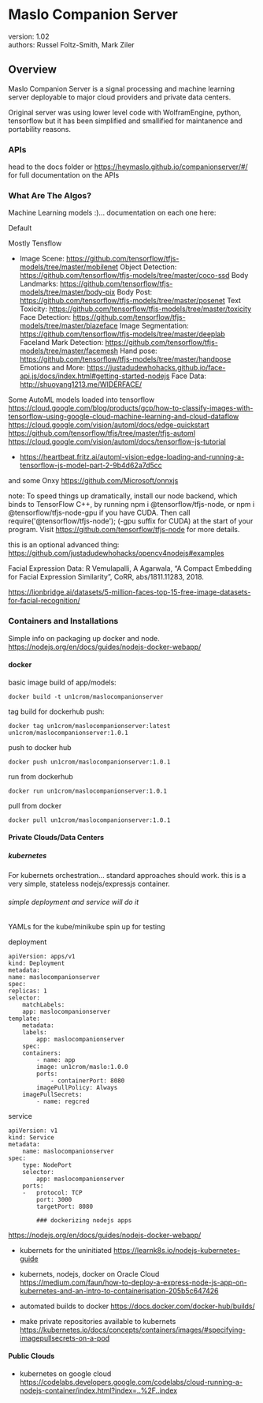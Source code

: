 # Maslo Companion Server  

version: 1.02  
authors: Russel Foltz-Smith, Mark Ziler  
  
## Overview  
Maslo Companion Server is a signal processing and machine learning server deployable to major cloud providers and private data centers.

Original server was using lower level code with WolframEngine, python, tensorflow but it has been simplified and smallified for maintanence and portability reasons.

### APIs

head to the docs folder or https://heymaslo.github.io/companionserver/#/ for full documentation on the APIs

### What Are The Algos?
Machine Learning models :)... documentation on each one here:  



Default

Mostly Tensflow
* Image Scene: https://github.com/tensorflow/tfjs-models/tree/master/mobilenet
Object Detection: https://github.com/tensorflow/tfjs-models/tree/master/coco-ssd
Body Landmarks: https://github.com/tensorflow/tfjs-models/tree/master/body-pix
Body Post: https://github.com/tensorflow/tfjs-models/tree/master/posenet
Text Toxicity: https://github.com/tensorflow/tfjs-models/tree/master/toxicity
Face Detection: https://github.com/tensorflow/tfjs-models/tree/master/blazeface
Image Segmentation: https://github.com/tensorflow/tfjs-models/tree/master/deeplab
Faceland Mark Detection: https://github.com/tensorflow/tfjs-models/tree/master/facemesh
Hand pose: https://github.com/tensorflow/tfjs-models/tree/master/handpose
Emotions and More: https://justadudewhohacks.github.io/face-api.js/docs/index.html#getting-started-nodejs
Face Data: http://shuoyang1213.me/WIDERFACE/

Some AutoML models loaded into tensorflow
https://cloud.google.com/blog/products/gcp/how-to-classify-images-with-tensorflow-using-google-cloud-machine-learning-and-cloud-dataflow
https://cloud.google.com/vision/automl/docs/edge-quickstart
https://github.com/tensorflow/tfjs/tree/master/tfjs-automl
https://cloud.google.com/vision/automl/docs/tensorflow-js-tutorial
* https://heartbeat.fritz.ai/automl-vision-edge-loading-and-running-a-tensorflow-js-model-part-2-9b4d62a7d5cc

and some Onxy
https://github.com/Microsoft/onnxjs


note:  To speed things up dramatically, install our node backend, which binds to TensorFlow C++, by running npm i @tensorflow/tfjs-node, or npm i @tensorflow/tfjs-node-gpu if you have CUDA. Then call require('@tensorflow/tfjs-node'); (-gpu suffix for CUDA) at the start of your program. Visit https://github.com/tensorflow/tfjs-node for more details.

this is an optional advanced thing:
https://github.com/justadudewhohacks/opencv4nodejs#examples

Facial Expression Data: R Vemulapalli, A Agarwala, “A Compact Embedding for Facial Expression Similarity”, CoRR, abs/1811.11283, 2018.

https://lionbridge.ai/datasets/5-million-faces-top-15-free-image-datasets-for-facial-recognition/


### Containers and Installations

Simple info on packaging up docker and node.  https://nodejs.org/en/docs/guides/nodejs-docker-webapp/

#### docker

basic image build of app/models:

    docker build -t un1crom/maslocompanionserver

tag build for dockerhub push:

    docker tag un1crom/maslocompanionserver:latest un1crom/maslocompanionserver:1.0.1

push to docker hub

    docker push un1crom/maslocompanionserver:1.0.1

run from dockerhub

    docker run un1crom/maslocompanionserver:1.0.1

pull from docker

    docker pull un1crom/maslocompanionserver:1.0.1


#### Private Clouds/Data Centers
##### kubernetes
For kubernets orchestration... standard approaches should work.  this is a very simple, stateless nodejs/expressjs container.

###### simple deployment and service will do it

YAMLs for the kube/minikube spin up for testing

deployment

    apiVersion: apps/v1
    kind: Deployment
    metadata:
    name: maslocompanionserver
    spec:
    replicas: 1
    selector:
        matchLabels:
        app: maslocompanionserver
    template:
        metadata:
        labels:
            app: maslocompanionserver
        spec:
        containers:
            - name: app
            image: un1crom/maslo:1.0.0
            ports:
                - containerPort: 8080
            imagePullPolicy: Always
        imagePullSecrets:
            - name: regcred

service

    apiVersion: v1
    kind: Service
    metadata:
        name: maslocompanionserver
    spec:
        type: NodePort
        selector:
            app: maslocompanionserver
        ports:
        -   protocol: TCP
            port: 3000
            targetPort: 8080
            
            ### dockerizing nodejs apps


https://nodejs.org/en/docs/guides/nodejs-docker-webapp/

* kubernets for the uninitiated
https://learnk8s.io/nodejs-kubernetes-guide


* kubernets, nodejs, docker on Oracle Cloud
https://medium.com/faun/how-to-deploy-a-express-node-js-app-on-kubernetes-and-an-intro-to-containerisation-205b5c647426

* automated builds to docker
https://docs.docker.com/docker-hub/builds/

* make private repositories available to kubernets
https://kubernetes.io/docs/concepts/containers/images/#specifying-imagepullsecrets-on-a-pod

#### Public Clouds
* kubernetes on google cloud
https://codelabs.developers.google.com/codelabs/cloud-running-a-nodejs-container/index.html?index=..%2F..index

